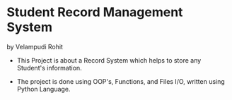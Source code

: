 # Student Record Management System 
by Velampudi Rohit

- This Project is about a Record System which helps to store any Student's information.

- The project is done using OOP's, Functions, and Files I/O, written using Python Language.

